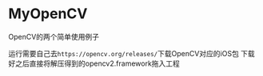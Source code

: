 # MyOpenCV
OpenCV的两个简单使用例子

运行需要自己去`https://opencv.org/releases/`下载OpenCV对应的iOS包
下载好之后直接将解压得到的opencv2.framework拖入工程
